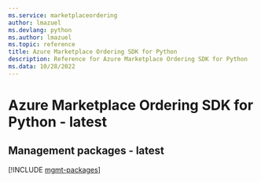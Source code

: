 ```yaml
---
ms.service: marketplaceordering
author: lmazuel
ms.devlang: python
ms.author: lmazuel
ms.topic: reference
title: Azure Marketplace Ordering SDK for Python
description: Reference for Azure Marketplace Ordering SDK for Python
ms.data: 10/28/2022
---
```

# Azure Marketplace Ordering SDK for Python - latest

## Management packages - latest
[!INCLUDE [mgmt-packages](marketplace-ordering-mgmt-index.md)]